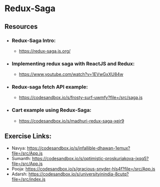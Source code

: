 # Redux-Saga

## Resources

- ### Redux-Saga Intro:

  - https://redux-saga.js.org/

- ### Implementing redux saga with ReactJS and Redux:

  - https://www.youtube.com/watch?v=1EVwGxXU84w

- ### Redux-saga fetch API example:

  - https://codesandbox.io/s/frosty-surf-uwmfy?file=/src/saga.js

- ### Cart example using Redux-Saga:
  - https://codesandbox.io/s/madhuri-redux-saga-xejr9

## Exercise Links:

- Navya: https://codesandbox.io/s/infallible-dhawan-1emux?file=/src/App.js
- Sumanth: https://codesandbox.io/s/optimistic-proskuriakova-jxqq5?file=/src/App.js
- Pooja: https://codesandbox.io/s/gracious-snyder-hls4f?file=/src/App.js
- Adarsh: https://codesandbox.io/s/universityinindia-8cutq?file=/src/index.js
